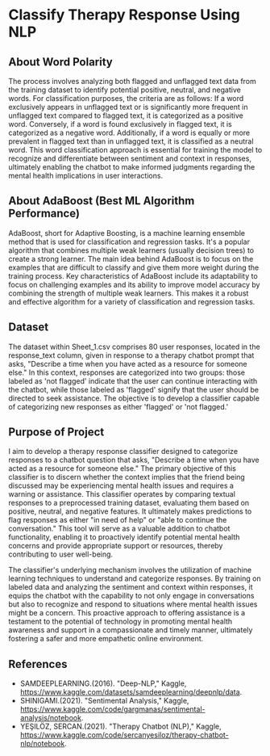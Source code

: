 # Classify Therapy Response Using NLP

## About Word Polarity
The process involves analyzing both flagged and unflagged text data from the training dataset to identify potential positive, neutral, and negative words. For classification purposes, the criteria are as follows: If a word exclusively appears in unflagged text or is significantly more frequent in unflagged text compared to flagged text, it is categorized as a positive word. Conversely, if a word is found exclusively in flagged text, it is categorized as a negative word. Additionally, if a word is equally or more prevalent in flagged text than in unflagged text, it is classified as a neutral word. This word classification approach is essential for training the model to recognize and differentiate between sentiment and context in responses, ultimately enabling the chatbot to make informed judgments regarding the mental health implications in user interactions.

## About AdaBoost (Best ML Algorithm Performance)
AdaBoost, short for Adaptive Boosting, is a machine learning ensemble method that is used for classification and regression tasks. It's a popular algorithm that combines multiple weak learners (usually decision trees) to create a strong learner. The main idea behind AdaBoost is to focus on the examples that are difficult to classify and give them more weight during the training process. Key characteristics of AdaBoost include its adaptability to focus on challenging examples and its ability to improve model accuracy by combining the strength of multiple weak learners. This makes it a robust and effective algorithm for a variety of classification and regression tasks.

## Dataset
The dataset within Sheet_1.csv comprises 80 user responses, located in the response_text column, given in response to a therapy chatbot prompt that asks, "Describe a time when you have acted as a resource for someone else." In this context, responses are categorized into two groups: those labeled as 'not flagged' indicate that the user can continue interacting with the chatbot, while those labeled as 'flagged' signify that the user should be directed to seek assistance. The objective is to develop a classifier capable of categorizing new responses as either 'flagged' or 'not flagged.'

## Purpose of Project
I aim to develop a therapy response classifier designed to categorize responses to a chatbot question that asks, "Describe a time when you have acted as a resource for someone else." The primary objective of this classifier is to discern whether the context implies that the friend being discussed may be experiencing mental health issues and requires a warning or assistance. This classifier operates by comparing textual responses to a preprocessed training dataset, evaluating them based on positive, neutral, and negative features. It ultimately makes predictions to flag responses as either "in need of help" or "able to continue the conversation." This tool will serve as a valuable addition to chatbot functionality, enabling it to proactively identify potential mental health concerns and provide appropriate support or resources, thereby contributing to user well-being.

The classifier's underlying mechanism involves the utilization of machine learning techniques to understand and categorize responses. By training on labeled data and analyzing the sentiment and context within responses, it equips the chatbot with the capability to not only engage in conversations but also to recognize and respond to situations where mental health issues might be a concern. This proactive approach to offering assistance is a testament to the potential of technology in promoting mental health awareness and support in a compassionate and timely manner, ultimately fostering a safer and more empathetic online environment.

## References
* SAMDEEPLEARNING.(2016). "Deep-NLP," Kaggle, https://www.kaggle.com/datasets/samdeeplearning/deepnlp/data.
* SHINIGAMI.(2021). "Sentimental Analysis," Kaggle, https://www.kaggle.com/code/gargmanas/sentimental-analysis/notebook.
* YEŞILÖZ, SERCAN.(2021). "Therapy Chatbot (NLP)," Kaggle, https://www.kaggle.com/code/sercanyesiloz/therapy-chatbot-nlp/notebook.






